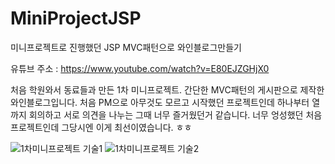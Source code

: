 # MiniProjectJSP
미니프로젝트로 진행했던 JSP MVC패턴으로 와인블로그만들기

유튜브 주소 : https://www.youtube.com/watch?v=E80EJZGHjX0


처음 학원와서 동료들과 만든 1차 미니프로젝트.
간단한 MVC패턴의 게시판으로 제작한 와인블로그입니다.
처음 PM으로 아무것도 모르고 시작했던 프로젝트인데 하나부터 열까지 회의하고 서로 의견을 나누는 그때 너무 즐거웠던거 같습니다.
너무 엉성했던 처음프로젝트인데 그당시엔 이게 최선이였습니다. ㅎㅎ



![1차미니프로젝트 기술1](https://github.com/yeunlee1/MiniProjectJSP/assets/151593456/c0abf43d-780a-4561-81a1-caa5d0e69569)
![1차미니프로젝트 기술2](https://github.com/yeunlee1/MiniProjectJSP/assets/151593456/3e641db2-1c0f-4535-ae73-b9831fec4f1d)
